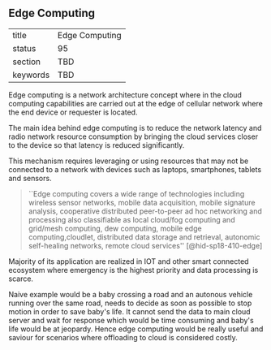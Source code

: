 ## Edge Computing


|          |                |
| -------- | -------------- |
| title    | Edge Computing |
| status   | 95             |
| section  | TBD            |
| keywords | TBD            |



Edge computing is a network architecture concept where in the cloud
computing capabilities are carried out at the edge of cellular network
where the end device or requester is located.

The main idea behind edge computing is to reduce the network latency and
radio network resource consumption by bringing the cloud services closer
to the device so that latency is reduced significantly.

This mechanism requires leveraging or using resources that may not be
connected to a network with devices such as laptops, smartphones,
tablets and sensors.



> ``Edge computing covers a wide range of technologies including
> wireless sensor networks, mobile data acquisition, mobile signature
> analysis, cooperative distributed peer-to-peer ad hoc networking and
> processing also classifiable as local cloud/fog computing and
> grid/mesh computing, dew computing, mobile edge computing,cloudlet,
> distributed data storage and retrieval, autonomic self-healing
> networks, remote cloud services'' [@hid-sp18-410-edge]

Majority of its application are realized in IOT and other smart
connected ecosystem where emergency is the highest priority and data
processing is scarce.

Naive example would be a baby crossing a road and
an autonous vehicle running over the same road, needs to decide as soon
as possible to stop motion in order to save baby's life. It cannot send
the data to main cloud server and wait for response which would be time
consuming and baby's life would be at jeopardy. Hence edge computing
would be really useful and saviour for scenarios where offloading to
cloud is considered costly.
